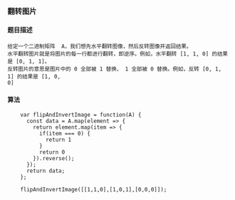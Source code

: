 ### 翻转图片

#### 题目描述

    给定一个二进制矩阵  A，我们想先水平翻转图像，然后反转图像并返回结果。
    水平翻转图片就是将图片的每一行都进行翻转，即逆序。例如，水平翻转 [1, 1, 0] 的结果是 [0, 1, 1]。
    反转图片的意思是图片中的 0 全部被 1 替换， 1 全部被 0 替换。例如，反转 [0, 1, 1] 的结果是 [1, 0,
    0]

#### 算法

```
    var flipAndInvertImage = function(A) {
      const data = A.map(element => {
        return element.map(item => {
          if(item === 0) {
            return 1
          }
          return 0
        }).reverse();
      });
      return data;
    };

    flipAndInvertImage([[1,1,0],[1,0,1],[0,0,0]]);

```

